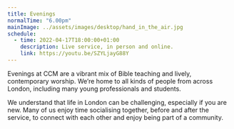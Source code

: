 ```yaml
---
title: Evenings
normalTime: "6.00pm"
mainImage: ../assets/images/desktop/hand_in_the_air.jpg
schedule:          
  - time: 2022-04-17T18:00:00+01:00
    description: Live service, in person and online.
    link: https://youtu.be/SZYLjayG88Y
---
```

Evenings at CCM are a vibrant mix of Bible teaching and lively, contemporary worship. We’re home to all kinds of people from across London, including many young professionals and students.

We understand that life in London can be challenging, especially if you are new. Many of us enjoy time socialising together, before and after the service, to connect with each other and enjoy being part of a community.
